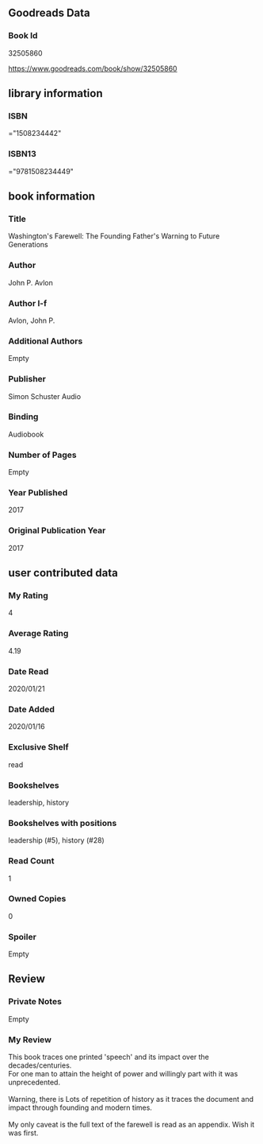 <!-- This template shows how to bulk convert all columns of data into one markdown file -->
<!-- caveat: substitution key matches column headers from default export. You will get a KeyError if there's a mismatch -->

## Goodreads Data

### Book Id 

32505860

https://www.goodreads.com/book/show/32505860

## library information

### ISBN 
="1508234442"

### ISBN13 
="9781508234449"

## book information

### Title
Washington's Farewell: The Founding Father's Warning to Future Generations

### Author 
John P. Avlon

### Author l-f 
Avlon, John P.

### Additional Authors
Empty

### Publisher 
Simon  Schuster Audio

### Binding
Audiobook

### Number of Pages
Empty

### Year Published
2017

### Original Publication Year 
2017

## user contributed data

### My Rating
4

### Average Rating
4.19

### Date Read
2020/01/21

### Date Added
2020/01/16

### Exclusive Shelf
read

### Bookshelves
leadership, history

### Bookshelves with positions
leadership (#5), history (#28)

### Read Count
1

### Owned Copies
0

### Spoiler 
Empty

## Review

### Private Notes
Empty

### My Review
This book traces one printed 'speech' and its impact over the decades/centuries.<br/>For one man to attain the height of power and willingly part with it was unprecedented.<br/><br/>Warning, there is Lots of repetition of history as it traces the document and impact through founding and modern times.<br/><br/>My only caveat is the full text of the farewell is read as an appendix. Wish it was first.